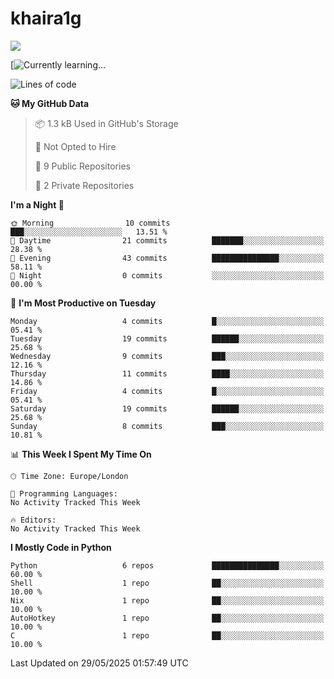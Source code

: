 # khaira1g

![](https://komarev.com/ghpvc/?username=khaira1g)

[![Currently learning...](https://github-readme-tech-stack.vercel.app/api/cards?title=Currently+learning...&lineCount=1&line1=python%2Cpython%2Cfff100%3Bhtml5%2Chtml5%2Cff5800%3Bcss%2Ccss%2C00e0ff%3Bjavascript%2Cjavascript%2Cfff100%3B)

<!--START_SECTION:waka-->
![Lines of code](https://img.shields.io/badge/From%20Hello%20World%20I%27ve%20Written-5.1%20thousand%20lines%20of%20code-blue)

**🐱 My GitHub Data** 

> 📦 1.3 kB Used in GitHub's Storage 
 > 
> 🚫 Not Opted to Hire
 > 
> 📜 9 Public Repositories 
 > 
> 🔑 2 Private Repositories 
 > 
**I'm a Night 🦉** 

```text
🌞 Morning                10 commits          ███░░░░░░░░░░░░░░░░░░░░░░   13.51 % 
🌆 Daytime                21 commits          ███████░░░░░░░░░░░░░░░░░░   28.38 % 
🌃 Evening                43 commits          ███████████████░░░░░░░░░░   58.11 % 
🌙 Night                  0 commits           ░░░░░░░░░░░░░░░░░░░░░░░░░   00.00 % 
```
📅 **I'm Most Productive on Tuesday** 

```text
Monday                   4 commits           █░░░░░░░░░░░░░░░░░░░░░░░░   05.41 % 
Tuesday                  19 commits          ██████░░░░░░░░░░░░░░░░░░░   25.68 % 
Wednesday                9 commits           ███░░░░░░░░░░░░░░░░░░░░░░   12.16 % 
Thursday                 11 commits          ████░░░░░░░░░░░░░░░░░░░░░   14.86 % 
Friday                   4 commits           █░░░░░░░░░░░░░░░░░░░░░░░░   05.41 % 
Saturday                 19 commits          ██████░░░░░░░░░░░░░░░░░░░   25.68 % 
Sunday                   8 commits           ███░░░░░░░░░░░░░░░░░░░░░░   10.81 % 
```


📊 **This Week I Spent My Time On** 

```text
🕑︎ Time Zone: Europe/London

💬 Programming Languages: 
No Activity Tracked This Week

🔥 Editors: 
No Activity Tracked This Week
```

**I Mostly Code in Python** 

```text
Python                   6 repos             ███████████████░░░░░░░░░░   60.00 % 
Shell                    1 repo              ██░░░░░░░░░░░░░░░░░░░░░░░   10.00 % 
Nix                      1 repo              ██░░░░░░░░░░░░░░░░░░░░░░░   10.00 % 
AutoHotkey               1 repo              ██░░░░░░░░░░░░░░░░░░░░░░░   10.00 % 
C                        1 repo              ██░░░░░░░░░░░░░░░░░░░░░░░   10.00 % 
```




 Last Updated on 29/05/2025 01:57:49 UTC
<!--END_SECTION:waka-->
